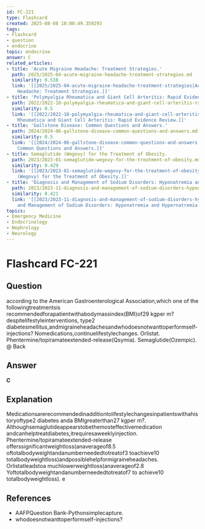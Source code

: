 ```yaml
---
id: FC-221
type: Flashcard
created: 2025-08-08 10:00:49.359293
tags:
- Flashcard
- question
- endocrine
topic: endocrine
answer: C
related_articles:
- title: 'Acute Migraine Headache: Treatment Strategies.'
  path: 2025/2025-04-acute-migraine-headache-treatment-strategies.md
  similarity: 0.538
  link: '[[2025/2025-04-acute-migraine-headache-treatment-strategies|Acute Migraine
    Headache: Treatment Strategies.]]'
- title: 'Polymyalgia Rheumatica and Giant Cell Arteritis: Rapid Evidence Review.'
  path: 2022/2022-10-polymyalgia-rheumatica-and-giant-cell-arteritis-rapid-eviden.md
  similarity: 0.5
  link: '[[2022/2022-10-polymyalgia-rheumatica-and-giant-cell-arteritis-rapid-eviden|Polymyalgia
    Rheumatica and Giant Cell Arteritis: Rapid Evidence Review.]]'
- title: 'Gallstone Disease: Common Questions and Answers.'
  path: 2024/2024-06-gallstone-disease-common-questions-and-answers.md
  similarity: 0.5
  link: '[[2024/2024-06-gallstone-disease-common-questions-and-answers|Gallstone Disease:
    Common Questions and Answers.]]'
- title: Semaglutide (Wegovy) for the Treatment of Obesity.
  path: 2023/2023-01-semaglutide-wegovy-for-the-treatment-of-obesity.md
  similarity: 0.429
  link: '[[2023/2023-01-semaglutide-wegovy-for-the-treatment-of-obesity|Semaglutide
    (Wegovy) for the Treatment of Obesity.]]'
- title: 'Diagnosis and Management of Sodium Disorders: Hyponatremia and Hypernatremia.'
  path: 2023/2023-11-diagnosis-and-management-of-sodium-disorders-hyponatremia-an.md
  similarity: 0.421
  link: '[[2023/2023-11-diagnosis-and-management-of-sodium-disorders-hyponatremia-an|Diagnosis
    and Management of Sodium Disorders: Hyponatremia and Hypernatremia.]]'
topics:
- Emergency Medicine
- Endocrinology
- Nephrology
- Neurology
---
```


# Flashcard FC-221

## Question

according to the American Gastroenterological Association,which one of the followingtreatmentsis recommendedforapatientwithabodymassindex(BMI)of29 kgper m? despitelifestyleinterventions, type2 diabetesmellitus,andmigraineheadachesandwhodoesnotwanttoperformself-injections? Nomedications,continuelifestylechanges. Orlistat. Phentermine/topiramateextended-release(Qsymia). Semaglutide(Ozempic). @ Back

## Answer

**C**

## Explanation

Medicationsarerecommendedinadditiontolifestylechangesinpatientswithahistoryoftype2 diabetes anda BMIgreaterthan27 kgper m?. Althoughsemaglutideappearstobethemosteffectivemedication andcanhelptreatdiabetes,itrequiresaweeklyinjection. Phentermine/topiramateextended-release offerssignificantweightloss(anaverageof8.5 oftotalbodyweightandanumberneededtotreatof3 toachieve10 totalbodyweightloss)andpossiblehelpformigraineheadaches. Orlistatleadstoa muchlowerweightloss(anaverageof2.8 Yoftotalbodyweightandanumberneededtotreatof7 to achieve10 totalbodyweightloss). e

## References

- AAFPQuestion Bank-Pythonsimplecapture.
- whodoesnotwanttoperformself-injections?

